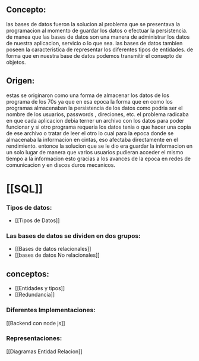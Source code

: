 
## Concepto:

las bases de datos fueron la solucion al problema que se presentava la programacion al momento de guardar los datos o efectuar la persistencia. de manea que las bases de datos son una manera de administrar los datos de nuestra aplicacion, servicio o lo que sea. las bases de datos tambien poseen la caracteristica de representar los diferentes tipos de entidades. de forma que en nuestra base de datos podemos transmitir el consepto de objetos.

## Origen:

estas se originaron como una forma de almacenar los datos de los programa de los 70s ya que en esa epoca la forma que en como los programas almacenaban la persistencia de los datos como podria ser el nombre de los usuarios, passwords , direciones, etc. el problema radicaba en que cada aplicacion debia terner un archivo con los datos para poder funcionar y si otro programa requeria los datos tenia o que hacer una copia de ese archivo o tratar de leer el otro lo cual para la epoca donde se almacenaba la informacion en cintas, eso afectaba directamente en el rendimiento. entonce la solucion que se le dio era guardar la informacion en un solo lugar de manera que varios usuarios pudieran acceder el mismo tiempo a la informacion esto gracias a los avances de la epoca en redes de comunicacion y en discos duros mecanicos.

# [[SQL]]

### Tipos de datos:
- [[Tipos de Datos]]

### Las bases de datos se dividen en dos grupos:

- [[Bases de datos relacionales]]
- [[bases de datos No relacionales]]

## conceptos:

- [[Entidades y tipos]]
- [[Redundancia]]

### Diferentes Implementaciones:

[[Backend con node js]]

### Representaciones:

[[Diagramas Entidad Relacion]]